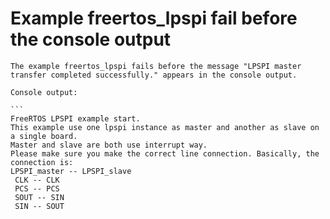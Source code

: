# Example freertos_lpspi fail before the console output

    The example freertos_lpspi fails before the message "LPSPI master transfer completed successfully." appears in the console output.

    Console output:

    ```
    FreeRTOS LPSPI example start.
    This example use one lpspi instance as master and another as slave on a single board.
    Master and slave are both use interrupt way.
    Please make sure you make the correct line connection. Basically, the connection is:
    LPSPI_master -- LPSPI_slave
     CLK -- CLK
     PCS -- PCS
     SOUT -- SIN
     SIN -- SOUT
   ```   